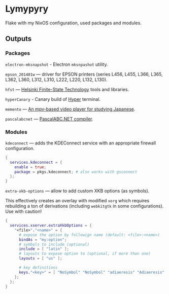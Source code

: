# Lymypyry

Flake with my NixOS configuration, used packages and modules.

## Outputs

### Packages

`electron-mksnapshot` - Electron `mksnpashot` utility.

`epson_201401w` — driver for EPSON printers (series L456, L455, L366, L365, 
L362, L360, L312, L310, L222, L220, L132, L130).

`hfst` — [Helsinki Finite-State Technology](https://hfst.github.io) tools and
libraries.

`hyperCanary` - Canary build of [Hyper](https://hyper.is) terminal.

`memento` — [An mpv-based video player for studying Japanese](https://github.com/ripose-jp/Memento).

`pascalabcnet` — [PascalABC.NET compiler](http://pascalabc.net/en/).

### Modules

`kdeconnect` — adds the KDEConnect service with an appropriate firewall 
configuration.

```nix
{
  services.kdeconnect = {
    enable = true;
    package = pkgs.kdeconnect; # also works with gsconnect
  };
}
```

`extra-xkb-options` — allow to add custom XKB options (as symbols).

This effectively creates an overlay with modified `xorg` which requires
rebuilding a ton of derivations (including `webkitgtk` in some configurations).
Use with caution!

```nix
{
  services.xserver.extraXkbOptions = {
    "<file>"."<name>" = {
      # expose the option by followign name (default: <file>:<name>)
      bindAs = "my:option";
      # symbols to include (optional)
      include = [ "latin" ];
      # layouts to expose option to (optional, if more than one)
      layouts = [ "us" ];

      # key definitions
      keys."<key>" = [ "NoSymbol" "NoSymbol" "adiaeresis" "Adiaeresis" ];
    };
  };
}
```
